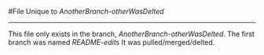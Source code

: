 #File Unique to _AnotherBranch-otherWasDelted_
- - - 
This file only exists in the branch, _AnotherBranch-otherWasDelted_.
The first branch was named _README-edits_ 
It was pulled/merged/delted.
